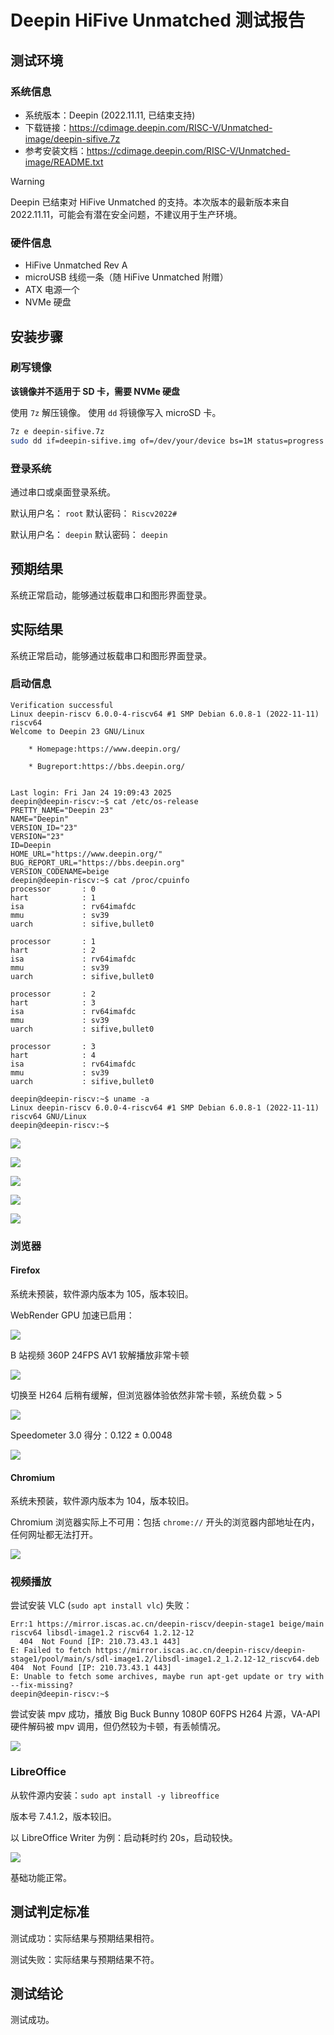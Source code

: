 # Deepin HiFive Unmatched 测试报告

## 测试环境

### 系统信息

- 系统版本：Deepin (2022.11.11, 已结束支持)
- 下载链接：https://cdimage.deepin.com/RISC-V/Unmatched-image/deepin-sifive.7z
- 参考安装文档：https://cdimage.deepin.com/RISC-V/Unmatched-image/README.txt

> [!Warning]
> Deepin 已结束对 HiFive Unmatched 的支持。本次版本的最新版本来自 2022.11.11，可能会有潜在安全问题，不建议用于生产环境。

### 硬件信息

- HiFive Unmatched Rev A
- microUSB 线缆一条（随 HiFive Unmatched 附赠）
- ATX 电源一个
- NVMe 硬盘

## 安装步骤

### 刷写镜像

**该镜像并不适用于 SD 卡，需要 NVMe 硬盘**

使用 `7z` 解压镜像。
使用 `dd` 将镜像写入 microSD 卡。

```bash
7z e deepin-sifive.7z
sudo dd if=deepin-sifive.img of=/dev/your/device bs=1M status=progress
```

### 登录系统

通过串口或桌面登录系统。

默认用户名： `root`
默认密码： `Riscv2022#`

默认用户名： `deepin`
默认密码： `deepin`

## 预期结果

系统正常启动，能够通过板载串口和图形界面登录。

## 实际结果

系统正常启动，能够通过板载串口和图形界面登录。

### 启动信息

```log
Verification successful
Linux deepin-riscv 6.0.0-4-riscv64 #1 SMP Debian 6.0.8-1 (2022-11-11) riscv64
Welcome to Deepin 23 GNU/Linux

    * Homepage:https://www.deepin.org/

    * Bugreport:https://bbs.deepin.org/


Last login: Fri Jan 24 19:09:43 2025
deepin@deepin-riscv:~$ cat /etc/os-release 
PRETTY_NAME="Deepin 23"
NAME="Deepin"
VERSION_ID="23"
VERSION="23"
ID=Deepin
HOME_URL="https://www.deepin.org/"
BUG_REPORT_URL="https://bbs.deepin.org"
VERSION_CODENAME=beige
deepin@deepin-riscv:~$ cat /proc/cpuinfo 
processor       : 0
hart            : 1
isa             : rv64imafdc
mmu             : sv39
uarch           : sifive,bullet0

processor       : 1
hart            : 2
isa             : rv64imafdc
mmu             : sv39
uarch           : sifive,bullet0

processor       : 2
hart            : 3
isa             : rv64imafdc
mmu             : sv39
uarch           : sifive,bullet0

processor       : 3
hart            : 4
isa             : rv64imafdc
mmu             : sv39
uarch           : sifive,bullet0

deepin@deepin-riscv:~$ uname -a
Linux deepin-riscv 6.0.0-4-riscv64 #1 SMP Debian 6.0.8-1 (2022-11-11) riscv64 GNU/Linux
deepin@deepin-riscv:~$ 
```

![](image/2025-01-25-03-09-35.png)

![](image/2025-01-25-03-15-02.png)

![](image/2025-01-25-03-15-10.png)

![](image/2025-01-25-03-15-31.png)

![](image/2025-01-25-03-14-53.png)

### 浏览器

#### Firefox

系统未预装，软件源内版本为 105，版本较旧。

WebRender GPU 加速已启用：

![](image/2025-01-25-03-22-51.png)

B 站视频 360P 24FPS AV1 软解播放非常卡顿

![](image/2025-01-25-03-29-44.png)

切换至 H264 后稍有缓解，但浏览器体验依然非常卡顿，系统负载 > 5

![](image/2025-01-25-03-33-25.png)

Speedometer 3.0 得分：0.122 ± 0.0048

![](image/2025-01-25-04-42-23.png)

#### Chromium

系统未预装，软件源内版本为 104，版本较旧。

Chromium 浏览器实际上不可用：包括 `chrome://` 开头的浏览器内部地址在内，任何网址都无法打开。

![](image/2025-01-25-04-55-37.png)

### 视频播放

尝试安装 VLC (`sudo apt install vlc`) 失败：

```log
Err:1 https://mirror.iscas.ac.cn/deepin-riscv/deepin-stage1 beige/main riscv64 libsdl-image1.2 riscv64 1.2.12-12
  404  Not Found [IP: 210.73.43.1 443]
E: Failed to fetch https://mirror.iscas.ac.cn/deepin-riscv/deepin-stage1/pool/main/s/sdl-image1.2/libsdl-image1.2_1.2.12-12_riscv64.deb  404  Not Found [IP: 210.73.43.1 443]
E: Unable to fetch some archives, maybe run apt-get update or try with --fix-missing?
deepin@deepin-riscv:~$ 
```

尝试安装 mpv 成功，播放 Big Buck Bunny 1080P 60FPS H264 片源，VA-API 硬件解码被 mpv 调用，但仍然较为卡顿，有丢帧情况。

![](image/2025-01-25-04-59-27.png)

### LibreOffice

从软件源内安装：`sudo apt install -y libreoffice`

版本号 7.4.1.2，版本较旧。

以 LibreOffice Writer 为例：启动耗时约 20s，启动较快。

![](image/2025-01-25-04-54-01.png)

基础功能正常。

## 测试判定标准

测试成功：实际结果与预期结果相符。

测试失败：实际结果与预期结果不符。

## 测试结论

测试成功。